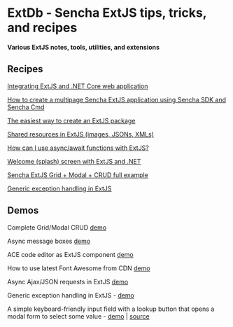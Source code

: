 # ExtDb - Sencha ExtJS tips, tricks, and recipes 
**Various ExtJS notes, tools, utilities, and extensions**

## Recipes

[Integrating ExtJS and .NET Core web application](docs/netcore.md)

[How to create a multipage Sencha ExtJS application using Sencha SDK and Sencha Cmd](docs/generating-multipage-app.md)

[The easiest way to create an ExtJS package](docs/easiest-way-package.md)

[Shared resources in ExtJS (images, JSONs, XMLs)](docs/resources.md)

[How can I use async/await functions with ExtJS?](docs/async-await.md)

[Welcome (splash) screen with ExtJS and .NET](docs/splash.md)

[Sencha ExtJS Grid + Modal + CRUD full example](docs/modals.md)

[Generic exception handling in ExtJS](docs/error-handler.md)

## Demos

Complete Grid/Modal CRUD 
[demo](https://da-baranov.github.io/ext-db/wwwroot/index.html#example/1)

Async message boxes 
[demo](https://da-baranov.github.io/ext-db/wwwroot/index.html#example/0)

ACE code editor as ExtJS component 
[demo](https://da-baranov.github.io/ext-db/wwwroot/index.html#example/2)

How to use latest Font Awesome from CDN 
[demo](https://da-baranov.github.io/ext-db/wwwroot/index.html#example/3)

Async Ajax/JSON requests in ExtJS 
[demo](https://da-baranov.github.io/ext-db/wwwroot/index.html#example/4)

Generic exception handling in ExtJS - 
[demo](https://da-baranov.github.io/ext-db/wwwroot/index.html#example/5)

A simple keyboard-friendly input field with a lookup button that opens a modal form to select some value - 
[demo](https://da-baranov.github.io/ext-db/wwwroot/index.html#example/6) |
[source](https://da-baranov.github.io/ext-db/wwwroot/index.html#example/6)